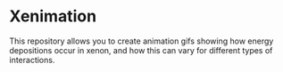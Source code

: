 # Xenimation

This repository allows you to create animation gifs showing how energy depositions occur in xenon, and how this can vary for different types of interactions. 
